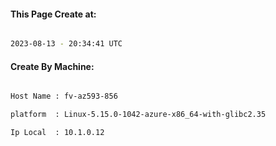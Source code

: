 
   
#### This Page Create at:

```bash

2023-08-13 - 20:34:41 UTC

```

#### Create By Machine:

```bash

Host Name : fv-az593-856

platform  : Linux-5.15.0-1042-azure-x86_64-with-glibc2.35

Ip Local  : 10.1.0.12

```

